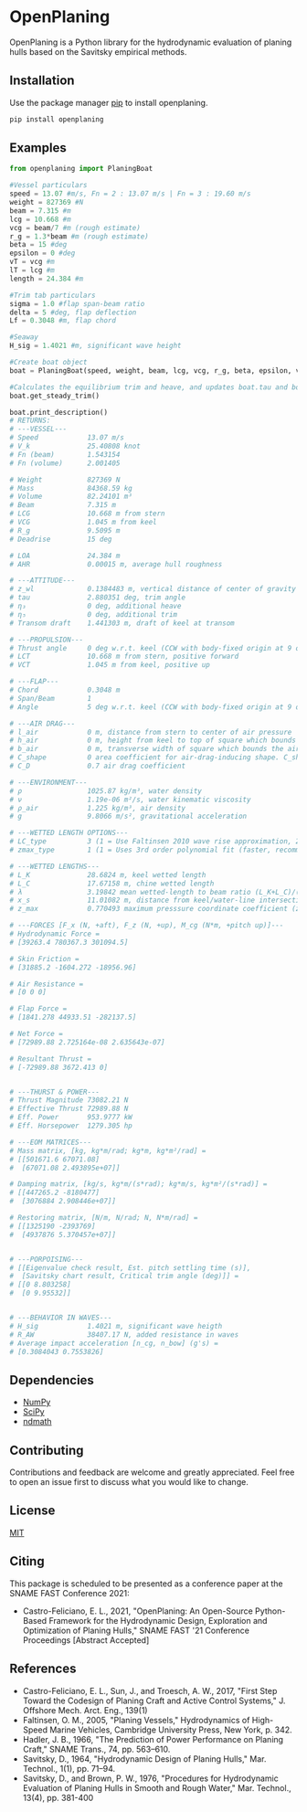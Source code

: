 # OpenPlaning

OpenPlaning is a Python library for the hydrodynamic evaluation of planing hulls based on the Savitsky empirical methods.

## Installation

Use the package manager [pip](https://pip.pypa.io/en/stable/) to install openplaning.

```bash
pip install openplaning
```

## Examples

```python
from openplaning import PlaningBoat

#Vessel particulars
speed = 13.07 #m/s, Fn = 2 : 13.07 m/s | Fn = 3 : 19.60 m/s
weight = 827369 #N
beam = 7.315 #m
lcg = 10.668 #m
vcg = beam/7 #m (rough estimate)
r_g = 1.3*beam #m (rough estimate)
beta = 15 #deg
epsilon = 0 #deg
vT = vcg #m
lT = lcg #m
length = 24.384 #m

#Trim tab particulars
sigma = 1.0 #flap span-beam ratio
delta = 5 #deg, flap deflection
Lf = 0.3048 #m, flap chord

#Seaway
H_sig = 1.4021 #m, significant wave height

#Create boat object
boat = PlaningBoat(speed, weight, beam, lcg, vcg, r_g, beta, epsilon, vT, lT, length, H_sig, Lf=Lf, sigma=sigma, delta=delta, wetted_lengths_type=3)

#Calculates the equilibrium trim and heave, and updates boat.tau and boat.z_wl
boat.get_steady_trim()

boat.print_description()
# RETURNS:
# ---VESSEL---
# Speed            13.07 m/s
# V_k              25.40808 knot
# Fn (beam)        1.543154 
# Fn (volume)      2.001405 

# Weight           827369 N
# Mass             84368.59 kg
# Volume           82.24101 m³
# Beam             7.315 m
# LCG              10.668 m from stern
# VCG              1.045 m from keel
# R_g              9.5095 m
# Deadrise         15 deg

# LOA              24.384 m
# AHR              0.00015 m, average hull roughness

# ---ATTITUDE---
# z_wl             0.1384483 m, vertical distance of center of gravity to the calm water line
# tau              2.880351 deg, trim angle
# η₃               0 deg, additional heave
# η₅               0 deg, additional trim
# Transom draft    1.441303 m, draft of keel at transom

# ---PROPULSION---
# Thrust angle     0 deg w.r.t. keel (CCW with body-fixed origin at 9 o'clock)
# LCT              10.668 m from stern, positive forward
# VCT              1.045 m from keel, positive up

# ---FLAP---
# Chord            0.3048 m
# Span/Beam        1 
# Angle            5 deg w.r.t. keel (CCW with body-fixed origin at 9 o'clock)

# ---AIR DRAG---
# l_air            0 m, distance from stern to center of air pressure
# h_air            0 m, height from keel to top of square which bounds the air-drag-inducing shape
# b_air            0 m, transverse width of square which bounds the air-drag-inducing shape
# C_shape          0 area coefficient for air-drag-inducing shape. C_shape = 1 means the air drag reference area is h_air*b_air
# C_D              0.7 air drag coefficient

# ---ENVIRONMENT---
# ρ                1025.87 kg/m³, water density
# ν                1.19e-06 m²/s, water kinematic viscosity
# ρ_air            1.225 kg/m³, air density
# g                9.8066 m/s², gravitational acceleration

# ---WETTED LENGTH OPTIONS---
# LC_type          3 (1 = Use Faltinsen 2010 wave rise approximation, 2 = Use Savitsky's '64 approach, 3 = Use Savitsky's '76 approach)
# zmax_type        1 (1 = Uses 3rd order polynomial fit (faster, recommended), 2 = Use cubic interpolation)

# ---WETTED LENGTHS---
# L_K              28.6824 m, keel wetted length
# L_C              17.67158 m, chine wetted length
# λ                3.19842 mean wetted-length to beam ratio (L_K+L_C)/(2*beam)
# x_s              11.01082 m, distance from keel/water-line intersection to start of wetted chine
# z_max            0.770493 maximum presssure coordinate coefficient (z_max/Ut)

# ---FORCES [F_x (N, +aft), F_z (N, +up), M_cg (N*m, +pitch up)]---
# Hydrodynamic Force =
# [39263.4 780367.3 301094.5]

# Skin Friction =
# [31885.2 -1604.272 -18956.96]

# Air Resistance =
# [0 0 0]

# Flap Force =
# [1841.278 44933.51 -282137.5]

# Net Force =
# [72989.88 2.725164e-08 2.635643e-07]

# Resultant Thrust =
# [-72989.88 3672.413 0]


# ---THURST & POWER---
# Thrust Magnitude 73082.21 N
# Effective Thrust 72989.88 N
# Eff. Power       953.9777 kW
# Eff. Horsepower  1279.305 hp

# ---EOM MATRICES---
# Mass matrix, [kg, kg*m/rad; kg*m, kg*m²/rad] =
# [[501671.6 67071.08]
#  [67071.08 2.493895e+07]]

# Damping matrix, [kg/s, kg*m/(s*rad); kg*m/s, kg*m²/(s*rad)] =
# [[447265.2 -8180477]
#  [3076884 2.908446e+07]]

# Restoring matrix, [N/m, N/rad; N, N*m/rad] =
# [[1325190 -2393769]
#  [4937876 5.370457e+07]]


# ---PORPOISING---
# [[Eigenvalue check result, Est. pitch settling time (s)],
#  [Savitsky chart result, Critical trim angle (deg)]] =
# [[0 8.803258]
#  [0 9.95532]]


# ---BEHAVIOR IN WAVES---
# H_sig            1.4021 m, significant wave heigth
# R_AW             38407.17 N, added resistance in waves
# Average impact acceleration [n_cg, n_bow] (g's) =
# [0.3084043 0.7553826]
```

## Dependencies

* [NumPy](https://numpy.org/)
* [SciPy](https://www.scipy.org/)
* [ndmath](https://github.com/elcf/python-ndmath)

## Contributing
Contributions and feedback are welcome and greatly appreciated. Feel free to open an issue first to discuss what you would like to change.

## License
[MIT](https://choosealicense.com/licenses/mit/)

## Citing
This package is scheduled to be presented as a conference paper at the SNAME FAST Conference 2021:
* Castro-Feliciano, E. L., 2021, "OpenPlaning: An Open-Source Python-Based Framework for the Hydrodynamic Design, Exploration and Optimization of Planing Hulls," SNAME FAST '21 Conference Proceedings [Abstract Accepted]

## References
* Castro-Feliciano, E. L., Sun, J., and Troesch, A. W., 2017, "First Step Toward the Codesign of Planing Craft and Active Control Systems," J. Offshore Mech. Arct. Eng., 139(1)
* Faltinsen, O. M., 2005, "Planing Vessels," Hydrodynamics of High-Speed Marine Vehicles, Cambridge University Press, New York, p. 342.
* Hadler, J. B., 1966, "The Prediction of Power Performance on Planing Craft," SNAME Trans., 74, pp. 563–610.
* Savitsky, D., 1964, "Hydrodynamic Design of Planing Hulls," Mar. Technol., 1(1), pp. 71–94.
* Savitsky, D., and Brown, P. W., 1976, "Procedures for Hydrodynamic Evaluation of Planing Hulls in Smooth and Rough Water," Mar. Technol., 13(4), pp. 381-400